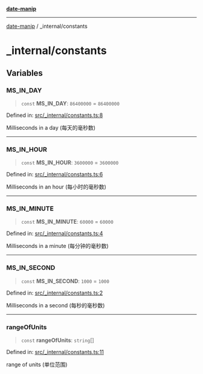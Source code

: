 [**date-manip**](../index.md)

***

[date-manip](../modules.md) / \_internal/constants

# \_internal/constants

## Variables

### MS\_IN\_DAY

> `const` **MS\_IN\_DAY**: `86400000` = `86400000`

Defined in: [src/\_internal/constants.ts:8](https://github.com/fengxinming/date-manip/blob/c2d62c1a39faed6b959a43feaabc15f4e2d60a5a/src/_internal/constants.ts#L8)

Milliseconds in a day (每天的毫秒数)

***

### MS\_IN\_HOUR

> `const` **MS\_IN\_HOUR**: `3600000` = `3600000`

Defined in: [src/\_internal/constants.ts:6](https://github.com/fengxinming/date-manip/blob/c2d62c1a39faed6b959a43feaabc15f4e2d60a5a/src/_internal/constants.ts#L6)

Milliseconds in an hour (每小时的毫秒数)

***

### MS\_IN\_MINUTE

> `const` **MS\_IN\_MINUTE**: `60000` = `60000`

Defined in: [src/\_internal/constants.ts:4](https://github.com/fengxinming/date-manip/blob/c2d62c1a39faed6b959a43feaabc15f4e2d60a5a/src/_internal/constants.ts#L4)

Milliseconds in a minute (每分钟的毫秒数)

***

### MS\_IN\_SECOND

> `const` **MS\_IN\_SECOND**: `1000` = `1000`

Defined in: [src/\_internal/constants.ts:2](https://github.com/fengxinming/date-manip/blob/c2d62c1a39faed6b959a43feaabc15f4e2d60a5a/src/_internal/constants.ts#L2)

Milliseconds in a second (每秒的毫秒数)

***

### rangeOfUnits

> `const` **rangeOfUnits**: `string`[]

Defined in: [src/\_internal/constants.ts:11](https://github.com/fengxinming/date-manip/blob/c2d62c1a39faed6b959a43feaabc15f4e2d60a5a/src/_internal/constants.ts#L11)

range of units (单位范围)
